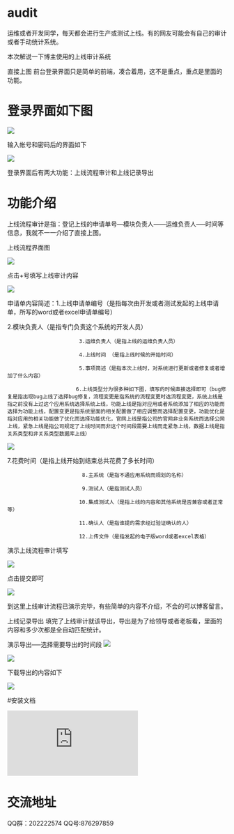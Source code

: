 # audit
运维或者开发同学，每天都会进行生产或测试上线。有的网友可能会有自己的审计或者手动统计系统。

本次解说一下博主使用的上线审计系统

直接上图
前台登录界面只是简单的前端，凑合着用，这不是重点，重点是里面的功能。

# 登录界面如下图

![](https://www.centoscn.vip/wp-content/uploads/2017/09/2017092123174422.png)

输入帐号和密码后的界面如下

![](https://www.centoscn.vip/wp-content/uploads/2017/09/201709212319338.png)

登录界面后有两大功能：上线流程审计和上线记录导出

# 功能介绍
上线流程审计是指：登记上线的申请单号—模块负责人——运维负责人—–时间等信息，我就不一一介绍了直接上图。

上线流程界面图

![](https://www.centoscn.vip/wp-content/uploads/2017/09/2017092123244774.png)

点击+号填写上线审计内容

![](https://www.centoscn.vip/wp-content/uploads/2017/09/2017092123260434.png)

申请单内容简述：1.上线申请单编号（是指每次由开发或者测试发起的上线申请单，所写的word或者excel申请单编号）

 2.模块负责人（是指专门负责这个系统的开发人员）

                           3.运维负责人（是指上线的运维负责人员）

                           4.上线时间 （是指上线时候的开始时间）

                           5.事项简述（是指本次上线时，对系统进行更新或者修复或者增加了什么内容）

                          6.上线类型分为很多种如下图，填写的时候直接选择即可（bug修复是指出现bug上线了选择bug修复，流程变更是指系统的流程变更时选流程变更，系统上线是指之前没有上过这个应用系统选择系统上线，功能上线是指对应用或者系统添加了相应的功能而选择为功能上线，配置变更是指系统里面的相关配置做了相应调整而选择配置变更，功能优化是指对应用的相关功能做了优化而选择功能优化，官网上线是指公司的官网非业务系统而选择公网上线，紧急上线是指公司规定了上线时间而非这个时间段需要上线而走紧急上线，数据上线是指关系类型和非关系类型数据库上线）

![](https://www.centoscn.vip/wp-content/uploads/2017/09/2017092123345619.png)

7.花费时间（是指上线开始到结束总共花费了多长时间）

                            8.主系统（是指不通应用系统而规划的名称）

                            9.测试人（是指测试人员）

                           10.集成测试人（是指上线的内容和其他系统是否兼容或者正常等）

                           11.确认人（是指谁提的需求经过验证确认的人）

                           12.上传文件（是指发起的电子版word或者excel表格）

演示上线流程审计填写

![](https://www.centoscn.vip/wp-content/uploads/2017/09/2017092123515177.png)

点击提交即可

![](https://www.centoscn.vip/wp-content/uploads/2017/09/2017092123533092.png)

到这里上线审计流程已演示完毕，有些简单的内容不介绍，不会的可以博客留言。

上线记录导出
填完了上线审计就该导出，导出是为了给领导或者老板看，里面的内容和多少次都是全自动匹配统计。

演示导出—–选择需要导出的时间段
![](https://www.centoscn.vip/wp-content/uploads/2017/09/2017092123582538.png)

![](https://www.centoscn.vip/wp-content/uploads/2017/09/2017092123584542.png)

下载导出的内容如下

![](https://www.centoscn.vip/wp-content/uploads/2017/09/2017092211333374.png)

#安装文档

![](https://www.centoscn.vip/5034.html)

# 交流地址

QQ群：202222574  QQ号:876297859

